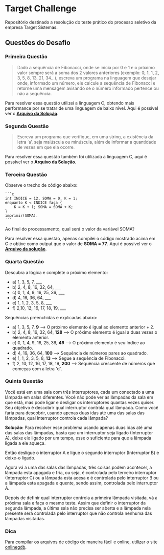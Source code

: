 # Target Challenge

Repositório destinado a resolução do teste prático do processo seletivo da empresa Target Sistemas.

## Questões do Desafio

### Primeira Questão 

>Dado a sequência de Fibonacci, onde se inicia por 0 e 1 e o próximo valor sempre será a soma dos 2 valores anteriores (exemplo: 0, 1, 1, 2, 3, 5, 8, 13, 21, 34...), escreva um programa na linguagem que desejar onde, informado um número, ele calcule a sequência de Fibonacci e retorne uma mensagem avisando se o número informado pertence ou não a sequência.

Para resolver essa questão utilizei a linguagem C, obtendo mais performance por se tratar de uma linguagem de baixo nível. Aqui é possível ver o [**Arquivo da Solução**](respostas/questao_1.c).


### Segunda Questão

>Escreva um programa que verifique, em uma string, a existência da letra ‘a’, seja maiúscula ou minúscula, além de informar a quantidade de vezes em que ela ocorre.

Para resolver essa questão também foi utilizada a linguagem C, aqui é possível ver o [**Arquivo da Solução**](respostas/questao_2.c).

### Terceira Questão

Observe o trecho de código abaixo: 

    ```c
    int INDICE = 12, SOMA = 0, K = 1; 
    enquanto K < INDICE faça { 
        K = K + 1; SOMA = SOMA + K; 
    } 
    imprimir(SOMA).
    ```

Ao final do processamento, qual será o valor da variável SOMA?


Para resolver essa questão, apenas compilei o código mostrado acima em C e obtive como output que o valor de **SOMA = 77**. Aqui é possível ver o [**Arquivo da solução**](respostas/questao_3.c).


### Quarta Questão

Descubra a lógica e complete o próximo elemento:

- a) 1, 3, 5, 7, ___
- b) 2, 4, 8, 16, 32, 64, ___
- c) 0, 1, 4, 9, 16, 25, 36, ___
- d) 4, 16, 36, 64, ___
- e) 1, 1, 2, 3, 5, 8, ___
- f) 2,10, 12, 16, 17, 18, 19, ___

Sequências preenchidas e explicadas abaixo:

- a) 1, 3, 5, 7, **9**  --> O próximo elemento é igual ao elemento anterior + 2.
- b) 2, 4, 8, 16, 32, 64, **128** --> O próximo elemento é igual a duas vezes o elemento anterior.
- c) 0, 1, 4, 9, 16, 25, 36, **49** --> O próximo elemento é seu índice ao quadrado.
- d) 4, 16, 36, 64, **100** --> Sequência de números pares ao quadrado.
- e) 1, 1, 2, 3, 5, 8, **13** --> Segue a sequência de Fibonacci.
- f) 2, 10, 12, 16, 17, 18, 19, **200** --> Sequência crescente de números que começas com a letra 'd'.

### Quinta Questão

Você está em uma sala com três interruptores, cada um conectado a uma lâmpada em salas diferentes. Você não pode ver as lâmpadas da sala em que está, mas pode ligar e desligar os interruptores quantas vezes quiser. Seu objetivo é descobrir qual interruptor controla qual lâmpada. Como você faria para descobrir, usando apenas duas idas até uma das salas das lâmpadas, qual interruptor controla cada lâmpada?

**Solução:** Para resolver esse problema usando apenas duas idas até uma das salas das lâmpadas, basta que um interruptor seja ligado (Interruptor A), deixe ele ligado por um tempo, esse o suficiente para que a lâmpada ligada a ele aqueça. 

Então desligue o interruptor A e ligue o segundo interruptor (Interruptor B) e deixe-o ligado. 

Agora vá a uma das salas das lâmpadas, três coisas podem acontecer, a lâmpada esta apagada e fria, ou seja, é controlada pelo terceiro interruptor (Interruptor C) ou a lâmpada esta acesa e é controlada pelo interruptor B ou a lâmpada esta apagada e quente, sendo assim, controlada pelo interruptor A. 

Depois de definir qual interruptor controla a primeira lâmpada visitada, vá a próxima sala e faça o mesmo teste. Assim que definir o interruptor da segunda lâmpada, a última sala não precisa ser aberta e a lâmpada nela presente será controlada pelo interruptor que não controla nenhuma das lâmpadas visitadas.


### Dica

Para compilar os arquivos de código de maneira fácil e online, utilizar o site [onlinegdb](https://www.onlinegdb.com/).


